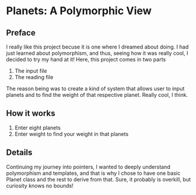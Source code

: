 # Planets: A Polymorphic View

## Preface
I really like this project becuse it is one where I dreamed about doing. I 
had just learned about polymorphism, and thus, seeing how it was really cool, 
I decided to try my hand at it! Here, this project comes in two parts

1. The input file
2. The reading file
   
The reason being was to create a kind of system that allows user to input planets
and to find the weight of that respective planet. Really cool, I think.

## How it works
1. Enter eight planets
2. Enter weight to find your weight in that planets

## Details
Continuing my journey into pointers, I wanted to deeply understand polymorphism and 
templates, and that is why I chose to have one basic Planet class and the rest to derive 
from that. Sure, it probably is overkill, but curiosity knows no bounds!





